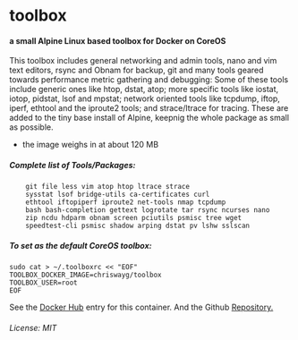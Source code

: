# toolbox
#### a small Alpine Linux based toolbox for Docker on CoreOS

This toolbox includes general networking and admin tools, nano and vim text editors, rsync and Obnam for backup, git and many tools geared towards performance metric gathering and debugging: Some of these tools include generic ones like htop, dstat, atop; more specific tools like iostat, iotop, pidstat, lsof and mpstat; network oriented tools like tcpdump, iftop, iperf, ethtool and the iproute2 tools; and strace/ltrace for tracing. These are added to the tiny base install of Alpine, keepnig the whole package as small as possible.

- the image weighs in at about 120 MB

##### Complete list of Tools/Packages:

		git file less vim atop htop ltrace strace 
		sysstat lsof bridge-utils ca-certificates curl 
		ethtool iftopiperf iproute2 net-tools nmap tcpdump
		bash bash-completion gettext logrotate tar rsync ncurses nano 
		zip ncdu hdparm obnam screen pciutils psmisc tree wget 
		speedtest-cli psmisc shadow arping dstat pv lshw sslscan

##### To set as the default CoreOS toolbox:

    sudo cat > ~/.toolboxrc << "EOF"
    TOOLBOX_DOCKER_IMAGE=chriswayg/toolbox
    TOOLBOX_USER=root
    EOF

See the [Docker Hub](https://hub.docker.com/r/chriswayg/toolbox/) entry for this container. And the Github [Repository.](https://github.com/chriswayg/toolbox)

###### License: MIT

